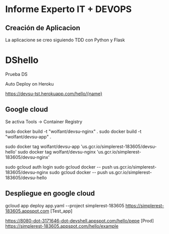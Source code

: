 # Informe Experto IT + DEVOPS

## Creación de Aplicacion

La aplicacione se creo siguiendo TDD con Python y Flask 



# DShello
Prueba DS

Auto Deploy on Heroku

https://devsu-tst.herokuapp.com/hello/{name}


## Google cloud

Se activa Tools -> Container Registry

sudo docker build -t "wolfant/devsu-nginx" .
sudo docker build -t "wolfant/devsu-app" .

sudo docker tag wolfant/devsu-app  'us.gcr.io/simplerest-183605/devsu-hello'
sudo docker tag wolfant/devsu-nginx  'us.gcr.io/simplerest-183605/devsu-nginx'

sudo gcloud auth login
sudo gcloud docker -- push us.gcr.io/simplerest-183605/devsu-nginx
sudo gcloud docker -- push us.gcr.io/simplerest-183605/devsu-hello

## Despliegue en google cloud
gcloud app deploy app.yaml --project simplerest-183605
https://simplerest-183605.appspot.com
[Test_app]

https://8080-dot-3171646-dot-devshell.appspot.com/hello/pepe
[Prod]
https://simplerest-183605.appspot.com/hello/example
